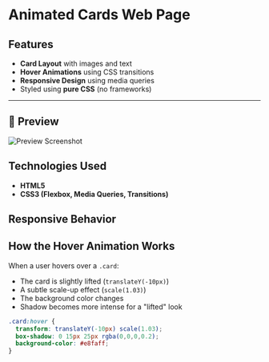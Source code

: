 #  Animated Cards Web Page

##  Features

-  **Card Layout** with images and text  
-  **Hover Animations** using CSS transitions  
-  **Responsive Design** using media queries  
-  Styled using **pure CSS** (no frameworks)

---

## 📸 Preview

![Preview Screenshot](#)  

##  Technologies Used

- **HTML5**
- **CSS3 (Flexbox, Media Queries, Transitions)**

##  Responsive Behavior


##  How the Hover Animation Works

When a user hovers over a `.card`:
- The card is slightly lifted (`translateY(-10px)`)
- A subtle scale-up effect (`scale(1.03)`)
- The background color changes
- Shadow becomes more intense for a "lifted" look

```css
.card:hover {
  transform: translateY(-10px) scale(1.03);
  box-shadow: 0 15px 25px rgba(0,0,0,0.2);
  background-color: #e8faff;
}
